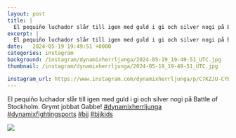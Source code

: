 ```yaml
---
layout: post
title: |
  El pequiño luchador slår till igen med guld i gi och silver nogi på Battle of Stockholm
excerpt: |
  El pequiño luchador slår till igen med guld i gi och silver nogi på Battle of Stockholm. Grymt jobbat Gabbe!    
date:   2024-05-19 19:49:51 +0000
categories: instagram
background: /instagram/dynamixherrljunga/2024-05-19_19-49-51_UTC.jpg
thumbnail: /instagram/dynamixherrljunga/2024-05-19_19-49-51_UTC.jpg

instagram_url: https://www.instagram.com/dynamixherrljunga/p/C7KZJU-CYBF
---
```

El pequiño luchador slår till igen med guld i gi och silver nogi på Battle of Stockholm. Grymt jobbat Gabbe! [#dynamixherrljunga](https://www.instagram.com/explore/tags/dynamixherrljunga/) [#dynamixfightingsports](https://www.instagram.com/explore/tags/dynamixfightingsports/) [#bjj](https://www.instagram.com/explore/tags/bjj/) [#bjjkids](https://www.instagram.com/explore/tags/bjjkids/)



<img src='{{ site.baseurl }}/instagram/dynamixherrljunga/2024-05-19_19-49-51_UTC.jpg' class='img-fluid' />
